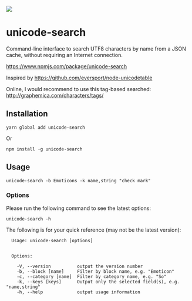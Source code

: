 [![](https://travis-ci.org/Lucas-C/unicode-search.svg?branch=master)](https://travis-ci.org/Lucas-C/unicode-search)

# unicode-search

Command-line interface to search UTF8 characters by name from a JSON cache, without requiring an Internet connection.

https://www.npmjs.com/package/unicode-search

Inspired by https://github.com/eversport/node-unicodetable

Online, I would recommend to use this tag-based searched: http://graphemica.com/characters/tags/


## Installation

```
yarn global add unicode-search
```

 Or

```
npm install -g unicode-search
```


## Usage

```
unicode-search -b Emoticons -k name,string "check mark"
```

### Options

Please run the following command to see the latest options:

```
unicode-search -h
```

The following is for your quick reference (may not be the latest version):

```
  Usage: unicode-search [options]


  Options:

    -V, --version          output the version number
    -b, --block [name]     Filter by block name, e.g. "Emoticon"
    -c, --category [name]  Filter by category name, e.g. "So"
    -k, --keys [keys]      Output only the selected field(s), e.g. "name,string"
    -h, --help             output usage information
```
